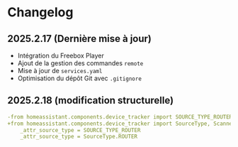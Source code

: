 # Changelog

## 2025.2.17 (Dernière mise à jour)
- Intégration du Freebox Player
- Ajout de la gestion des commandes `remote`
- Mise à jour de `services.yaml`
- Optimisation du dépôt Git avec `.gitignore`

## 2025.2.18 (modification structurelle)
```yaml
-from homeassistant.components.device_tracker import SOURCE_TYPE_ROUTER, ScannerEntity
+from homeassistant.components.device_tracker import SourceType, ScannerEntity
    _attr_source_type = SOURCE_TYPE_ROUTER
    _attr_source_type = SourceType.ROUTER
```    
